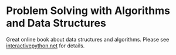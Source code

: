 # Problem Solving with Algorithms and Data Structures

Great online book about data structures and algorithms. Please see [interactivepython.net](http://interactivepython.org/runestone/static/pythonds/index.html) for details.

